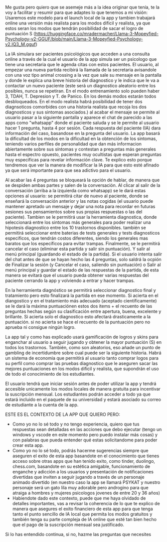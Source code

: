 Me gusta pero quiero que se asemeje más a la idea originar que tenía, te la voy a facilitar y resumir para que adaptes lo que tenemos a mi visión: Usaremos este modelo para el launch local de la app y tambien trabajará online una versión más realista para los modos dificil y realista, ya que estos seran los modos que tendrán posibilidad de sacar el logro de puntuación S (https://huggingface.co/mradermacher/Llama-3-Mopeyfied-Psychology-v2-GGUF/blob/main/Llama-3-Mopeyfied-Psychology-v2.IQ3_M.gguf) 

La IA simulara ser pacientes psicológicos que acceden a una consulta online a través de la cual el usuario de la app simula ser un psicologo que tiene una secretaria que le agenda citas con estos pacientes. El usuario, al empezar una nueva partida recibirá la llamada de la secretaria avisandole con una voz tipo animal crossing a la vez que sale su mensaje en la pantalla y donde le explica una breve historia del diagnostico y le indica que le va a contactar un nuevo paciente (este será un diagnostico aleatorio entre los posibles, nunca se repetiran. En el modo entrenamiento solo pueden haber 3, TDAH, T. Depresion y T. de Panico. En los demás modos estarán todos desbloqueados. En el modo realista habrá posibilidad de tener dos diagnsoticos comorbides con una historia realista que recoja los dos diagnosticos y sus sintomas asociados.) al acabar el mensaje se permite al usuario pasar a la siguiente pantalla y aparece el chat de parecido a las apps como "whatsapp" donde el paciente saluda y se le permite al usuario hacer 1 pregunta, hasta 4 por sesión. Cada respuesta del paciente (IA) dara información del caso, basandose en la pregunta del usuario. La app basará la dificultad de los modos en la dificultad en la obtención de los sintomas, teniendo varios perfiles de personalidad que dan más informacion abiertamente sobre sus síntomas y contestan a preguntas más generales hasta el espectro opuesto, pacientes muy ocultistas que esperan preguntas muy especificas para revelar información clave. Te explico esto porque tendremos que ver la manera de modificar la IA para que esto esté afinado ya que será importante para que sea adictivo para el usuario. 

Al acabar las 4 preguntas se bloqueará la opción de hablar, de manera que se despiden ambas partes y salen de la conversación. Al clicar al salir de la conversación (arriba a la izquierda como whatsapp) se le dará estas opciones al usuario: se permitirá citar de nuevo al paciente, donde se enseñará la conversación anterior y las notas cogidas (el usuario puede mantener apretado un mensaje y dejar una nota para recordar en futuras sesiones sus pensamientos sobre sus propias respuestas o las del paciente). Tambien se le permitirá usar la herramienta diagnostica, donde seleccionará entre los sintomas más generales para poder realizar una hipotesis diagnostico entre los 10 trastornos disponibles. también se permitirá seleccionar entre baterias de tests generales y tests diagnosticos especificos, que tendrán costos diferentes, siendo los generales mas baratos que los especificos para evitar trampas. Finalmente, se le permitirá cancelar el caso (eliminar esta partida y salir sin puntuación). Y salir al menú principal (guardando el estado de la partida). Si el usuario intenta salir del chat antes de que se hayan hecho las 4 preguntas, solo saldrá la ocpión de Finalizar la sesión (y Cancelar el caso, saliendo sin puntuación) o Salir al menú principal y guardar el estado de las respuestas de la partida, de esta manera se evitará que el usuario pueda obtener varias respuestas del paciente cerrando la app y volviendo a entrar y hacer trampas. 

En la herramienta diagnóstico se permitirá seleccionar diagnostico final y tratamiento pero esto finalizará la partida en ese momento. Si acierta en el diangostico y en el tratamiento más adecuado (aceptado cientificamente) se le dará la máxima puntuaciónen estos dos items + el recuento de las preguntas hechas según su clasificación entre apertura, buena, excelente y brillante. Si acierta solo el diagnostico esto afectará drasticamente a la puntuación. si no acierta se hace el recuento de la puntuación pero no aprueba ni consigue ningún logro. 

La app tal y como has explicado usará gamificación de logros y skins para enganchar al usuario a seguir jugando y obtener la mayor puntuación (S) en todos los trastornos. También, como son aleatorios, eso añade un punto de gambling de incertidumbre sobre cual puede ser la siguiente historia. Habrá un sistema de economia que permitirá al usuario tanto comprar logos para su perfil como comprar las pruebas diagnostico que le aseguren sacar las mejores puntuaciones en los modos dificil y realista, que supondrán el uso de todo el conocimiento de los estudiantes. 

El usuario tendrá que iniciar sesión antes de poder utilizar la app y tendrá accesible unicamente los modos locales de manera gratuita para incentivar la suscripción mensual. Los estudiantes podrán acceder a todo ya que estará incluido en el paquete de su universidad y estará asociado su correo de estudiante a la cuenta de la app. 

ESTE ES EL CONTEXTO DE LA APP QUE QUIERO PERO:

* Como yo no lo sé todo y no tengo experiencia, quiero que tus respuestas sean detalladas en las acciones que debo ejecutar (tengo un windows y vscode en este momento pero puedo instalar más cosas) y con palabras que pueda entender qué estas solicitandome para poder crear esta app. 
* Como yo no lo sé todo, podrás hacerme sugerencias siempre que aseguren el exito de esta app basandote en el conocimiento que tienes acceso sobre otras apps que han tenido exito, como tinder, duolingo, chess.com, basandote en su estética amigable, funcionamiento de enganche y adicción a los usuarios y presentación de notificaciones divertidas que inviten a seguir jugando a través de un personaje animado divertido (en nuestro caso la app se llamará PSYKAT y nuestro personaje será un gato lila muy adorable pero androgino para que atraiga a hombres y mujeres psicologos jovenes de entre 20 y 36 años) 
* Habiendote dado este contexto, puede que me haya olvidado de detalles importantes, vas a revisar la coherencia de lo que te explico de manera que asegures el exito financiero de esta app para que tenga tanto el punto sencillo de IA local que permita los modos gratuitos y también tenga su parte compleja de IA online que esté tan bien hecho que el pago de la suscripción mensual sea justificado.

Si lo has entendido continua, si no, hazme las preguntas que necesites